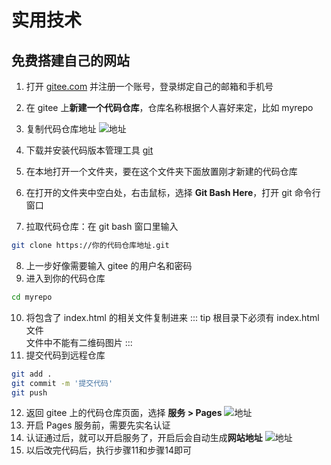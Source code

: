 # 实用技术

## 免费搭建自己的网站

1. 打开 [gitee.com](https://gitee.com) 并注册一个账号，登录绑定自己的邮箱和手机号
2. 在 gitee 上**新建一个代码仓库**，仓库名称根据个人喜好来定，比如 myrepo
3. 复制代码仓库地址
   ![地址](/blog/tech/t1.png)

4. 下载并安装代码版本管理工具 [git](https://git-scm.com/downloads)
5. 在本地打开一个文件夹，要在这个文件夹下面放置刚才新建的代码仓库
6. 在打开的文件夹中空白处，右击鼠标，选择 **Git Bash Here**，打开 git 命令行窗口
7. 拉取代码仓库：在 git bash 窗口里输入

```bash
git clone https://你的代码仓库地址.git
```

8. 上一步好像需要输入 gitee 的用户名和密码
9. 进入到你的代码仓库

```bash
cd myrepo
```

10. 将包含了 index.html 的相关文件复制进来
    ::: tip
    根目录下必须有 index.html 文件<br>
    文件中不能有二维码图片
    :::
11. 提交代码到远程仓库

```bash
git add .
git commit -m '提交代码'
git push
```

12. 返回 gitee 上的代码仓库页面，选择 **服务 > Pages**
    ![地址](/blog/tech/t2.png)
13. 开启 Pages 服务前，需要先实名认证
14. 认证通过后，就可以开启服务了，开启后会自动生成**网站地址**
    ![地址](/blog/tech/t3.png)
15. 以后改完代码后，执行步骤11和步骤14即可
